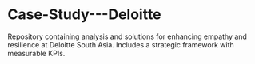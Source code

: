 # Case-Study---Deloitte
Repository containing analysis and solutions for enhancing empathy and resilience at Deloitte South Asia. Includes a strategic framework with measurable KPIs.
